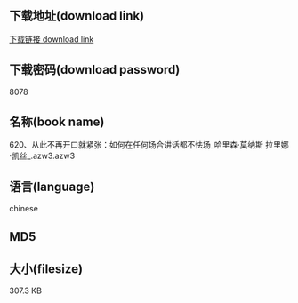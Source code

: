 ## 下载地址(download link)
[下载链接 download link](https://tutu365.netlify.app/?s=620%E3%80%81%E4%BB%8E%E6%AD%A4%E4%B8%8D%E5%86%8D%E5%BC%80%E5%8F%A3%E5%B0%B1%E7%B4%A7%E5%BC%A0%EF%BC%9A%E5%A6%82%E4%BD%95%E5%9C%A8%E4%BB%BB%E4%BD%95%E5%9C%BA%E5%90%88%E8%AE%B2%E8%AF%9D%E9%83%BD%E4%B8%8D%E6%80%AF%E5%9C%BA_%E5%93%88%E9%87%8C%E6%A3%AE%C2%B7%E8%8E%AB%E7%BA%B3%E6%96%AF+%E6%8B%89%E9%87%8C%E5%A8%9C%C2%B7%E5%87%AF%E4%B8%9D_.azw3)

## 下载密码(download password)
8078

## 名称(book name)
620、从此不再开口就紧张：如何在任何场合讲话都不怯场_哈里森·莫纳斯 拉里娜·凯丝_.azw3.azw3

## 语言(language)
chinese

## MD5


## 大小(filesize)
307.3 KB
